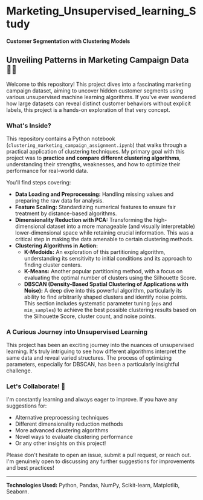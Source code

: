 # Marketing_Unsupervised_learning_Study

#### Customer Segmentation with Clustering Models

## Unveiling Patterns in Marketing Campaign Data 🕵️‍♀️

Welcome to this repository! This project dives into a fascinating marketing campaign dataset, aiming to uncover hidden customer segments using various unsupervised machine learning algorithms. If you've ever wondered how large datasets can reveal distinct customer behaviors without explicit labels, this project is a hands-on exploration of that very concept.

### What's Inside?

This repository contains a Python notebook (`clustering_marketing_campaign_assignment.ipynb`) that walks through a practical application of clustering techniques. My primary goal with this project was to **practice and compare different clustering algorithms**, understanding their strengths, weaknesses, and how to optimize their performance for real-world data.

You'll find steps covering:

* **Data Loading and Preprocessing:** Handling missing values and preparing the raw data for analysis.
* **Feature Scaling:** Standardizing numerical features to ensure fair treatment by distance-based algorithms.
* **Dimensionality Reduction with PCA:** Transforming the high-dimensional dataset into a more manageable (and visually interpretable) lower-dimensional space while retaining crucial information. This was a critical step in making the data amenable to certain clustering methods.
* **Clustering Algorithms in Action:**
    * **K-Medoids:** An exploration of this partitioning algorithm, understanding its sensitivity to initial conditions and its approach to finding cluster centers.
    * **K-Means:** Another popular partitioning method, with a focus on evaluating the optimal number of clusters using the Silhouette Score.
    * **DBSCAN (Density-Based Spatial Clustering of Applications with Noise):** A deep dive into this powerful algorithm, particularly its ability to find arbitrarily shaped clusters and identify noise points. This section includes systematic parameter tuning (`eps` and `min_samples`) to achieve the best possible clustering results based on the Silhouette Score, cluster count, and noise points.

### A Curious Journey into Unsupervised Learning

This project has been an exciting journey into the nuances of unsupervised learning. It's truly intriguing to see how different algorithms interpret the same data and reveal varied structures. The process of optimizing parameters, especially for DBSCAN, has been a particularly insightful challenge.

### Let's Collaborate! 🤝

I'm constantly learning and always eager to improve. If you have any suggestions for:

* Alternative preprocessing techniques
* Different dimensionality reduction methods
* More advanced clustering algorithms
* Novel ways to evaluate clustering performance
* Or any other insights on this project!

Please don't hesitate to open an issue, submit a pull request, or reach out. I'm genuinely open to discussing any further suggestions for improvements and best practices!

---

**Technologies Used:** Python, Pandas, NumPy, Scikit-learn, Matplotlib, Seaborn.